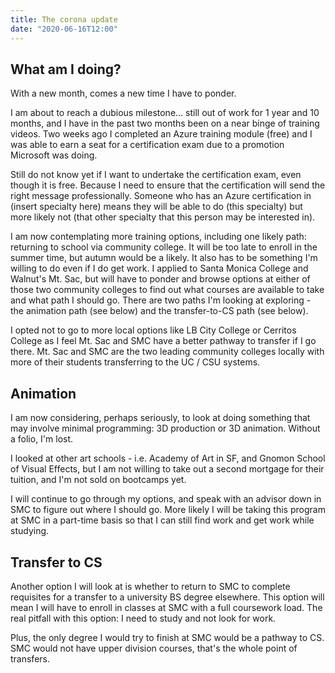 ```yaml
---
title: The corona update
date: "2020-06-16T12:00"
---
```


## What am I doing?

With a new month, comes a new time I have to ponder.

I am about to reach a dubious milestone... still out of work for 1 year and 10 months, and I have in the past two months been on a near binge of training videos. Two weeks ago I completed an Azure training module (free) and I was able to earn a seat for a certification exam due to a promotion Microsoft was doing. 

Still do not know yet if I want to undertake the certification exam, even though it is free. Because I need to ensure that the certification will send the right message professionally. Someone who has an Azure certification in (insert specialty here) means they will be able to do (this specialty) but more likely not (that other specialty that this person may be interested in).

I am now contemplating more training options, including one likely path: returning to school via community college. It will be too late to enroll in the summer time, but autumn would be a likely. It also has to be something I'm willing to do even if I do get work. I applied to Santa Monica College and Walnut's Mt. Sac, but will have to ponder and browse options at either of those two community colleges to find out what courses are available to take and what path I should go. There are two paths I'm looking at exploring - the animation path (see below) and the transfer-to-CS path (see below).

I opted not to go to more local options like LB City College or Cerritos College as I feel Mt. Sac and SMC have a better pathway to transfer if I go there. Mt. Sac and SMC are the two leading community colleges locally with more of their students transferring to the UC / CSU systems.

## Animation

I am now considering, perhaps seriously, to look at doing something that may involve minimal programming: 3D production or 3D animation. Without a folio, I'm lost.

I looked at other art schools - i.e. Academy of Art in SF, and Gnomon School of Visual Effects, but I am not willing to take out a second mortgage for their tuition, and I'm not sold on bootcamps yet.

I will continue to go through my options, and speak with an advisor down in SMC to figure out where I should go. More likely I will be taking this program at SMC in a part-time basis so that I can still find work and get work while studying.

## Transfer to CS

Another option I will look at is whether to return to SMC to complete requisites for a transfer to a university BS degree elsewhere. This option will mean I will have to enroll in classes at SMC with a full coursework load. The real pitfall with this option: I need to study and not look for work. 

Plus, the only degree I would try to finish at SMC would be a pathway to CS. SMC would not have upper division courses, that's the whole point of transfers.








